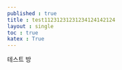 ```yaml
---
published : true 
title : test11231231231234124142124  
layout : single 
toc : true 
katex : True 
---
```

테스트 방



```python

```
